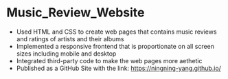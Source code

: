 # Music_Review_Website

- Used HTML and CSS to create web pages that contains music reviews and ratings of artists and their albums 
- Implemented a responsive frontend that is proportionate on all screen sizes including mobile and desktop
- Integrated third-party code to make the web pages more aethetic 
- Published as a GitHub Site with the link: https://ningning-yang.github.io/
